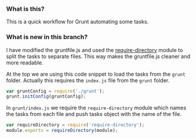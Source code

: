 ### What is this?
This is a quick workflow for Grunt automating some tasks.

### What is new in this branch?
I have modified the gruntfile.js and used the [require-directory](https://github.com/troygoode/node-require-directory) module to split the tasks to separate files. This way makes the gruntfile.js cleaner and more readable.

At the top we are using this code snippet to load the tasks from the `grunt` folder. Actually this requires the `index.js` file from the `grunt` folder.

``` javascript
var gruntConfig = require('./grunt');
grunt.initConfig(gruntConfig);
````

In `grunt/index.js` we require the `require-directory` module which names the tasks from each file and push tasks object with the name of the file.

```javascript
var requireDirectory = require('require-directory');
module.exports = requireDirectory(module);
```
